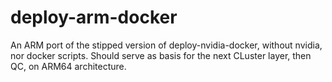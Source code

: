 # deploy-arm-docker

An ARM port of the stipped version of deploy-nvidia-docker,
without nvidia, nor docker scripts. 
Should serve as basis for the next CLuster layer, then QC, on ARM64 architecture.
